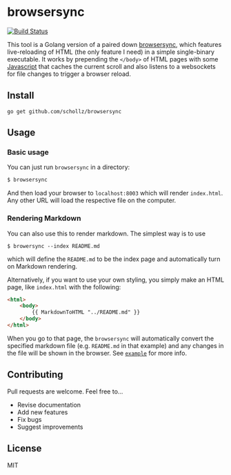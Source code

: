 # browsersync

<a href="https://travis-ci.org/schollz/browsersync"><img src="https://img.shields.io/travis/schollz/browsersync.svg?style=flat-square" alt="Build Status"></a>

This tool is a Golang version of a paired down [browsersync](https://www.browsersync.io/), which features live-reloading of HTML (the only feature I need) in a simple single-binary executable. It works by prepending the `</body>` of HTML pages with some [Javascript](https://github.com/schollz/browsersync/blob/master/data/sync.js) that caches the current scroll and also listens to a websockets for file changes to trigger a browser reload.

## Install

```
go get github.com/schollz/browsersync
```

## Usage 

### Basic usage

You can just run `browsersync` in a directory:

```bash
$ browsersync
```

And then load your browser to `localhost:8003` which will render `index.html`. Any other URL will load the respective file on the computer.

### Rendering Markdown

You can also use this to render markdown. The simplest way is to use

```
$ browersync --index README.md
```

which will define the `README.md` to be the index page and automatically turn on Markdown rendering.

Alternatively, if you want to use your own styling, you simply make an HTML page, like `index.html` with the following:

```html
<html>
    <body>
        {{ MarkdownToHTML "../README.md" }}
    </body>
</html>
```

When you go to that page, the `browsersync` will automatically convert the specified markdown file (e.g. `README.md` in that example) and any changes in the file will be shown in the browser. See [`example`](https://github.com/schollz/browsersync/tree/master/example) for more info.


## Contributing

Pull requests are welcome. Feel free to...

- Revise documentation
- Add new features
- Fix bugs
- Suggest improvements

## License

MIT